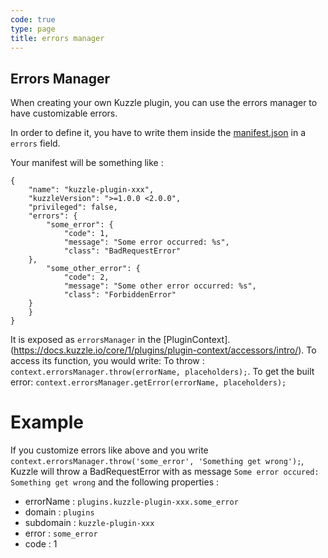 ```yaml
---
code: true
type: page
title: errors manager
---
```


## Errors Manager

When creating your own Kuzzle plugin, you can use the errors manager to have customizable errors.

In order to define it, you have to write them inside the [manifest.json](https://docs.kuzzle.io/core/1/plugins/guides/manual-setup/prerequisites/#manifest-json) in a `errors` field.

Your manifest will be something like :
```
{
    "name": "kuzzle-plugin-xxx",
    "kuzzleVersion": ">=1.0.0 <2.0.0",
    "privileged": false,
    "errors": {
        "some_error": {
            "code": 1,
            "message": "Some error occurred: %s",
            "class": "BadRequestError"
	},
        "some_other_error": {
            "code": 2,
            "message": "Some other error occurred: %s",
            "class": "ForbiddenError"
	}
    }
}
```

It is exposed as `errorsManager` in the [PluginContext].
(https://docs.kuzzle.io/core/1/plugins/plugin-context/accessors/intro/).
To access its function, you would write:
To throw : `context.errorsManager.throw(errorName, placeholders);`.
To get the built error: `context.errorsManager.getError(errorName, placeholders);`

# Example

If you customize errors like above and you write `context.errorsManager.throw('some_error', 'Something get wrong');`, Kuzzle will throw a BadRequestError with as message `Some error occured: Something get wrong` and the following properties :

- errorName : `plugins.kuzzle-plugin-xxx.some_error`
- domain : `plugins`
- subdomain : `kuzzle-plugin-xxx`
- error : `some_error`
- code : 1